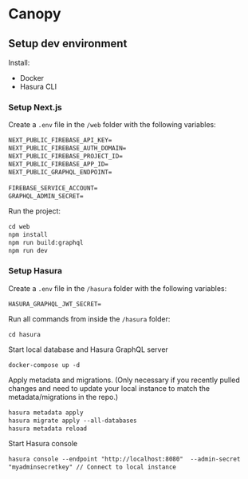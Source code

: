 <br/><br/>
<p align="center" style="marginTop:>
	<img src="/web/public/assets/canopyLogo.svg" width="200"/>
</p>

# Canopy

## Setup dev environment

Install:

- Docker
- Hasura CLI

### Setup Next.js

Create a `.env` file in the `/web` folder with the following variables:

```
NEXT_PUBLIC_FIREBASE_API_KEY=
NEXT_PUBLIC_FIREBASE_AUTH_DOMAIN=
NEXT_PUBLIC_FIREBASE_PROJECT_ID=
NEXT_PUBLIC_FIREBASE_APP_ID=
NEXT_PUBLIC_GRAPHQL_ENDPOINT=

FIREBASE_SERVICE_ACCOUNT=
GRAPHQL_ADMIN_SECRET=
```

Run the project:

```
cd web
npm install
npm run build:graphql
npm run dev
```

### Setup Hasura

Create a `.env` file in the `/hasura` folder with the following variables:

```
HASURA_GRAPHQL_JWT_SECRET=
```

Run all commands from inside the `/hasura` folder:

```
cd hasura
```

Start local database and Hasura GraphQL server

```
docker-compose up -d
```

Apply metadata and migrations. (Only necessary if you recently pulled changes and need to update your local instance to match the metadata/migrations in the repo.)

```
hasura metadata apply
hasura migrate apply --all-databases
hasura metadata reload
```

Start Hasura console

```
hasura console --endpoint "http://localhost:8080"  --admin-secret "myadminsecretkey" // Connect to local instance
```

